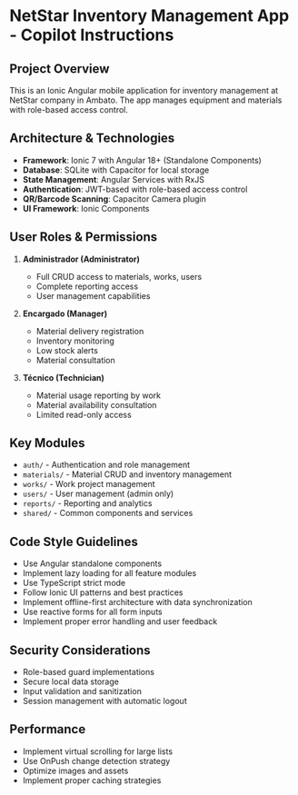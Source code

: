 # NetStar Inventory Management App - Copilot Instructions

<!-- Use this file to provide workspace-specific custom instructions to Copilot. For more details, visit https://code.visualstudio.com/docs/copilot/copilot-customization#_use-a-githubcopilotinstructionsmd-file -->

## Project Overview
This is an Ionic Angular mobile application for inventory management at NetStar company in Ambato. The app manages equipment and materials with role-based access control.

## Architecture & Technologies
- **Framework**: Ionic 7 with Angular 18+ (Standalone Components)
- **Database**: SQLite with Capacitor for local storage
- **State Management**: Angular Services with RxJS
- **Authentication**: JWT-based with role-based access control
- **QR/Barcode Scanning**: Capacitor Camera plugin
- **UI Framework**: Ionic Components

## User Roles & Permissions
1. **Administrador (Administrator)**
   - Full CRUD access to materials, works, users
   - Complete reporting access
   - User management capabilities

2. **Encargado (Manager)**
   - Material delivery registration
   - Inventory monitoring
   - Low stock alerts
   - Material consultation

3. **Técnico (Technician)**
   - Material usage reporting by work
   - Material availability consultation
   - Limited read-only access

## Key Modules
- `auth/` - Authentication and role management
- `materials/` - Material CRUD and inventory management
- `works/` - Work project management
- `users/` - User management (admin only)
- `reports/` - Reporting and analytics
- `shared/` - Common components and services

## Code Style Guidelines
- Use Angular standalone components
- Implement lazy loading for all feature modules
- Use TypeScript strict mode
- Follow Ionic UI patterns and best practices
- Implement offline-first architecture with data synchronization
- Use reactive forms for all form inputs
- Implement proper error handling and user feedback

## Security Considerations
- Role-based guard implementations
- Secure local data storage
- Input validation and sanitization
- Session management with automatic logout

## Performance
- Implement virtual scrolling for large lists
- Use OnPush change detection strategy
- Optimize images and assets
- Implement proper caching strategies
